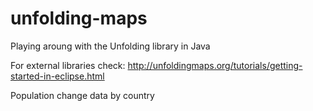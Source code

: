 # unfolding-maps

Playing aroung with the Unfolding library in Java

For external libraries check: http://unfoldingmaps.org/tutorials/getting-started-in-eclipse.html

Population change data by country
